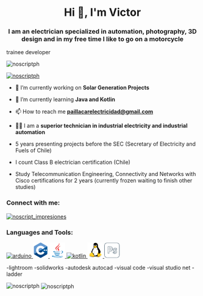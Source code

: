 <h1 align="center">Hi 👋, I'm Victor</h1>
<h3 align="center">I am an electrician specialized in automation, photography, 3D design and in my free time I like to go on a motorcycle</h3>
trainee developer

<p align="left"> <img src="https://komarev.com/ghpvc/?username=noscriptph&label=Profile%20views&color=0e75b6&style=flat" alt="noscriptph" /> </p>

<p align="left"> <a href="https://github.com/ryo-ma/github-profile-trophy"><img src="https://github-profile-trophy.vercel.app/?username=noscriptph" alt="noscriptph" /></a> </p>

- 🔭 I’m currently working on **Solar Generation Projects**

- 🌱 I’m currently learning **Java and Kotlin**

- 📫 How to reach me **paillacarelectricidad@gmail.com**

- 👨‍🏭 I am a **superior technician in industrial electricity and industrial automation**
  
- 5 years presenting projects before the SEC (Secretary of Electricity and Fuels of Chile)
  
- I count Class B electrician certification (Chile)

- Study Telecommunication Engineering, Connectivity and Networks with Cisco certifications for 2 years (currently frozen waiting to finish other studies)

<h3 align="left">Connect with me:</h3>
<p align="left">
<a href="https://instagram.com/noscript_impresiones" target="blank"><img align="center" src="https://raw.githubusercontent.com/rahuldkjain/github-profile-readme-generator/master/src/images/icons/Social/instagram.svg" alt="noscript_impresiones" height="30" width="40" /></a>
</p>

<h3 align="left">Languages and Tools:</h3>
<p align="left"> <a href="https://www.arduino.cc/" target="_blank" rel="noreferrer"> <img src="https://cdn.worldvectorlogo.com/logos/arduino-1.svg" alt="arduino" width="40" height="40"/> </a> <a href="https://www.w3schools.com/cpp/" target="_blank" rel="noreferrer"> <img src="https://raw.githubusercontent.com/devicons/devicon/master/icons/cplusplus/cplusplus-original.svg" alt="cplusplus" width="40" height="40"/> </a> <a href="https://www.java.com" target="_blank" rel="noreferrer"> <img src="https://raw.githubusercontent.com/devicons/devicon/master/icons/java/java-original.svg" alt="java" width="40" height="40"/> </a> <a href="https://kotlinlang.org" target="_blank" rel="noreferrer"> <img src="https://www.vectorlogo.zone/logos/kotlinlang/kotlinlang-icon.svg" alt="kotlin" width="40" height="40"/> </a> <a href="https://www.linux.org/" target="_blank" rel="noreferrer"> <img src="https://raw.githubusercontent.com/devicons/devicon/master/icons/linux/linux-original.svg" alt="linux" width="40" height="40"/> </a> <a href="https://www.photoshop.com/en" target="_blank" rel="noreferrer"> <img src="https://raw.githubusercontent.com/devicons/devicon/master/icons/photoshop/photoshop-line.svg" alt="photoshop" width="40" height="40"/> </a> </p>

-lightroom
-solidworks
-autodesk autocad
-visual code
-visual studio net
-ladder

<p><img align="left" src="https://github-readme-stats.vercel.app/api/top-langs?username=noscriptph&show_icons=true&locale=en&layout=compact" alt="noscriptph" /></p>

<p>&nbsp;<img align="center" src="https://github-readme-stats.vercel.app/api?username=noscriptph&show_icons=true&locale=en" alt="noscriptph" /></p>

